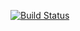 [![Build Status](https://travis-ci.org/advanced-rest-client/iron-validatable-behavior.svg?branch=stage)](https://travis-ci.org/advanced-rest-client/iron-validatable-behavior)  

